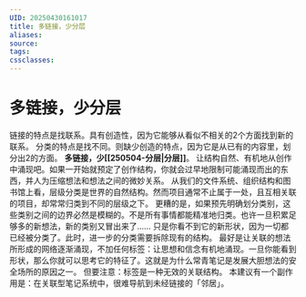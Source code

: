 ```yaml
---
UID: 20250430161017
title: 多链接，少分层
aliases: 
source: 
tags: 
cssclasses:
---
```

# 多链接，少分层
链接的特点是找联系。具有创造性，因为它能够从看似不相关的2个方面找到新的联系。
分类的特点是找不同。则缺少创造的特点，因为它是从已有的内容里，划分出2的方面。
**多链接，少[[250504-分层|分层]]**。
让结构自然、有机地从创作中涌现吧。如果一开始就预定了创作结构，你就会过早地限制可能涌现而出的东西，并人为压缩想法和想法之间的微妙关系。
从我们的文件系统、组织结构和图书馆上看，层级分类是世界的自然结构。然而项目通常不止属于一处，且互相关联的项目，却常常归类到不同的层级之下。
更糟的是，如果预先明确划分类别，这些类别之间的边界必然是模糊的。不是所有事情都能精准地归类。也许一旦积累足够多的新想法，新的类别又冒出来了...... 只是你看不到它的新形状，因为一切都已经被分类了。此时，进一步的分类需要拆除现有的结构。
最好是让关联的想法所形成的网络逐渐涌现，不加任何标签：让思想和信念有机地涌现。一旦你能看到形状，那么你就可以思考它的特征了。这就是为什么常青笔记是发展大胆想法的安全场所的原因之一。
但要注意：标签是一种无效的关联结构。
本建议有一个副作用是：在关联型笔记系统中，很难导航到未经链接的「邻居」。